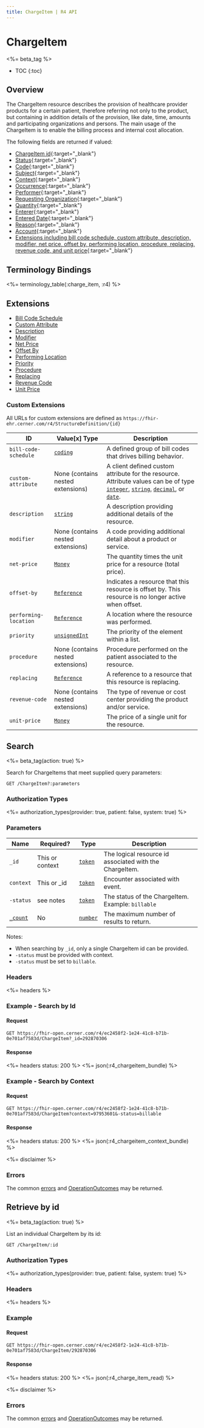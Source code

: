 ```yaml
---
title: ChargeItem | R4 API
---
```


# ChargeItem

<%= beta_tag %>

* TOC
{:toc}

## Overview

The ChargeItem resource describes the provision of healthcare provider products for a certain patient, therefore referring not only to the product, but containing in addition details of the provision, like date, time, amounts and participating organizations and persons.
The main usage of the ChargeItem is to enable the billing process and internal cost allocation.

The following fields are returned if valued:

* [ChargeItem id](https://hl7.org/fhir/r4/resource-definitions.html#Resource.id){:target="_blank"}
* [Status](https://hl7.org/fhir/r4/chargeitem-definitions.html#ChargeItem.status){:target="_blank"}
* [Code](https://hl7.org/fhir/r4/chargeitem-definitions.html#ChargeItem.code){:target="_blank"}
* [Subject](https://hl7.org/fhir/r4/chargeitem-definitions.html#ChargeItem.subject){:target="_blank"}
* [Context](https://hl7.org/fhir/r4/chargeitem-definitions.html#ChargeItem.context){:target="_blank"}
* [Occurrence](https://hl7.org/fhir/r4/chargeitem-definitions.html#ChargeItem.occurrence_x_){:target="_blank"}
* [Performer](https://hl7.org/fhir/r4/chargeitem-definitions.html#ChargeItem.performer){:target="_blank"}
* [Requesting Organization](https://hl7.org/fhir/r4/chargeitem-definitions.html#ChargeItem.requestingOrganization){:target="_blank"}
* [Quantity](https://hl7.org/fhir/r4/chargeitem-definitions.html#ChargeItem.quantity){:target="_blank"}
* [Enterer](https://hl7.org/fhir/r4/chargeitem-definitions.html#ChargeItem.enterer){:target="_blank"}
* [Entered Date](https://hl7.org/fhir/r4/chargeitem-definitions.html#ChargeItem.enteredDate){:target="_blank"}
* [Reason](https://hl7.org/fhir/r4/chargeitem-definitions.html#ChargeItem.reason){:target="_blank"}
* [Account](https://hl7.org/fhir/r4/chargeitem-definitions.html#ChargeItem.account){:target="_blank"}
* [Extensions including bill code schedule, custom attribute, description, modifier, net price, offset by, performing location, procedure, replacing, revenue code, and unit price](#extensions){:target="_blank"}

## Terminology Bindings

<%= terminology_table(:charge_item, :r4) %>

## Extensions

* [Bill Code Schedule]
* [Custom Attribute]
* [Description]
* [Modifier]
* [Net Price]
* [Offset By]
* [Performing Location]
* [Priority]
* [Procedure]
* [Replacing]
* [Revenue Code]
* [Unit Price]

### Custom Extensions

All URLs for custom extensions are defined as `https://fhir-ehr.cerner.com/r4/StructureDefinition/{id}`

 ID                     | Value\[x] Type                    | Description
------------------------|-----------------------------------|--------------------------------------------------------------------------
 `bill-code-schedule`   | [`coding`]                        | A defined group of bill codes that drives billing behavior.
 `custom-attribute`     | None (contains nested extensions) | A client defined custom attribute for the resource. Attribute values can be of type [`integer`], [`string`], [`decimal`], or [`date`].
 `description`          | [`string`]                        | A description providing additional details of the resource.
 `modifier`             | None (contains nested extensions) | A code providing additional detail about a product or service.
 `net-price`            | [`Money`]                         | The quantity times the unit price for a resource (total price).
 `offset-by`            | [`Reference`]                     | Indicates a resource that this resource is offset by. This resource is no longer active when offset.
 `performing-location`  | [`Reference`]                     | A location where the resource was performed.
 `priority`             | [`unsignedInt`]                   | The priority of the element within a list.
 `procedure`            | None (contains nested extensions) | Procedure performed on the patient associated to the resource.
 `replacing`            | [`Reference`]                     | A reference to a resource that this resource is replacing.
 `revenue-code`         | None (contains nested extensions) | The type of revenue or cost center providing the product and/or service.
 `unit-price`           | [`Money`]                         | The price of a single unit for the resource.

## Search

<%= beta_tag(action: true) %>

Search for ChargeItems that meet supplied query parameters:

    GET /ChargeItem?:parameters

### Authorization Types

<%= authorization_types(provider: true, patient: false, system: true) %>

### Parameters

 Name                  | Required?       | Type          | Description
-----------------------|-----------------|---------------|-------------------------------------------------------
 `_id`                 | This or context | [`token`]     | The logical resource id associated with the ChargeItem.
 `context`             | This or _id     | [`token`]     | Encounter associated with event.
 `-status`             | see notes       | [`token`]     | The status of the ChargeItem. Example: `billable`
 [`_count`]            | No              | [`number`]    | The maximum number of results to return.

Notes:

- When searching by `_id`, only a single ChargeItem id can be provided.
- `-status` must be provided with context.
- `-status` must be set to `billable`.

### Headers

<%= headers %>

### Example - Search by Id

#### Request

    GET https://fhir-open.cerner.com/r4/ec2458f2-1e24-41c8-b71b-0e701af7583d/ChargeItem?_id=292870306

#### Response

<%= headers status: 200 %>
<%= json(:r4_chargeitem_bundle) %>

### Example - Search by Context

#### Request

    GET https://fhir-open.cerner.com/r4/ec2458f2-1e24-41c8-b71b-0e701af7583d/ChargeItem?context=97953601&-status=billable

#### Response

<%= headers status: 200 %>
<%= json(:r4_chargeitem_context_bundle) %>

<%= disclaimer %>

### Errors

The common [errors] and [OperationOutcomes] may be returned.

## Retrieve by id

<%= beta_tag(action: true) %>

List an individual ChargeItem by its id:

    GET /ChargeItem/:id

### Authorization Types

<%= authorization_types(provider: true, patient: false, system: true) %>

### Headers

<%= headers %>

### Example

#### Request

    GET https://fhir-open.cerner.com/r4/ec2458f2-1e24-41c8-b71b-0e701af7583d/ChargeItem/292870306

#### Response

<%= headers status: 200 %>
<%= json(:r4_charge_item_read) %>

<%= disclaimer %>

### Errors

The common [errors] and [OperationOutcomes] may be returned.

[`date`]: https://hl7.org/fhir/r4/datatypes.html#date
[`decimal`]: https://hl7.org/fhir/r4/datatypes.html#decimal
[`integer`]: https://hl7.org/fhir/r4/datatypes.html#integer
[`Money`]: https://hl7.org/fhir/r4/datatypes.html#Money
[`Reference`]: https://hl7.org/fhir/r4/references.html#Reference
[`string`]: https://hl7.org/fhir/r4/datatypes.html#string
[`coding`]: https://hl7.org/fhir/r4/datatypes.html#coding
[`unsignedInt`]: https://hl7.org/fhir/R4/datatypes.html#unsignedInt
[errors]: ../../#client-errors
[OperationOutcomes]: ../../#operation-outcomes
[Priority]: #custom-extensions
[Procedure]: #custom-extensions
[Modifier]: #custom-extensions
[Unit Price]: #custom-extensions
[Net Price]: #custom-extensions
[Custom Attribute]: #custom-extensions
[Revenue Code]: #custom-extensions
[Offset By]: #custom-extensions
[Description]: #custom-extensions
[Performing Location]: #custom-extensions
[Replacing]: #custom-extensions
[Bill Code Schedule]: #custom-extensions
[`token`]: https://hl7.org/fhir/R4/search.html#token
[`_count`]: https://hl7.org/fhir/r4/search.html#count
[`number`]: https://hl7.org/fhir/r4/search.html#number
